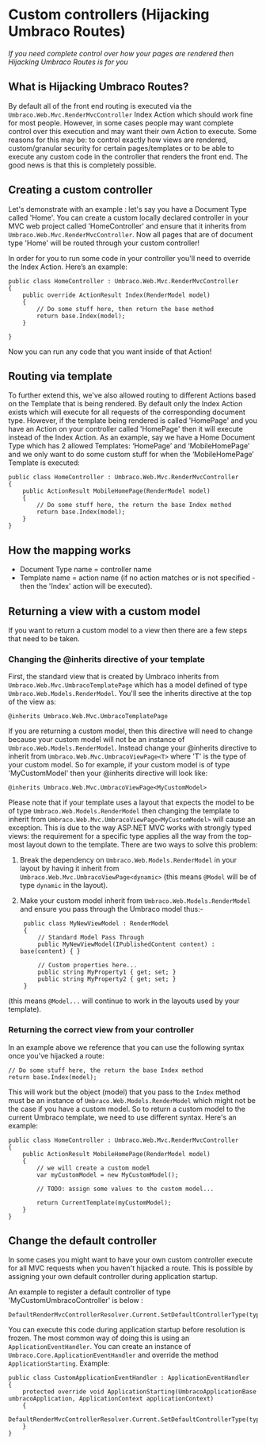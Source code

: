 # Custom controllers (Hijacking Umbraco Routes)

_If you need complete control over how your pages are rendered then Hijacking Umbraco Routes is for you_

## What is Hijacking Umbraco Routes?

By default all of the front end routing is executed via the `Umbraco.Web.Mvc.RenderMvcController` Index Action which should work fine for most people. However, in some cases people may want complete control over this execution and may  want their own Action to execute. Some reasons for this may be: to control exactly how views are rendered, custom/granular security for certain pages/templates or to be able to execute any custom code in the controller that renders the front end. The good news is that this is completely possible.

## Creating a custom controller

 Let's demonstrate with an example : let's say you have a Document Type called 'Home'.  You can create a custom locally declared controller in your MVC web project called 'HomeController' and ensure that it inherits from `Umbraco.Web.Mvc.RenderMvcController`. Now all pages that are of document type 'Home' will be routed through your custom controller!

In order for you to run some code in your controller you'll need to override the Index Action. Here’s an example:

	public class HomeController : Umbraco.Web.Mvc.RenderMvcController
	{
	    public override ActionResult Index(RenderModel model)
	    {
	        // Do some stuff here, then return the base method
	        return base.Index(model);
	    }

	}
Now you can run any code that you want inside of that Action!

## Routing via template

To further extend this, we've also allowed routing to different Actions based on the Template that is being rendered. By default only the Index Action exists which will execute for all requests of the corresponding document type. However, if the template being rendered is called 'HomePage' and you have an Action on your controller called 'HomePage' then it will execute instead of the Index Action. As an example, say we have a Home Document Type which has 2 allowed Templates: ‘HomePage’ and ‘MobileHomePage’ and we only want to do some custom stuff for when the ‘MobileHomePage’ Template is executed:

	public class HomeController : Umbraco.Web.Mvc.RenderMvcController
	{
	    public ActionResult MobileHomePage(RenderModel model)
	    {
	        // Do some stuff here, the return the base Index method
	        return base.Index(model);
	    }
	}

## How the mapping works

* Document Type name = controller name
* Template name = action name (if no action matches or is not specified - then the 'Index' action will be executed).

## Returning a view with a custom model

If you want to return a custom model to a view then there are a few steps that need to be taken.

### Changing the @inherits directive of your template

First, the standard view that is created by Umbraco inherits from `Umbraco.Web.Mvc.UmbracoTemplatePage` which has a model defined of type `Umbraco.Web.Models.RenderModel`. You'll see the inherits directive at the top of the view as:

	@inherits Umbraco.Web.Mvc.UmbracoTemplatePage

If you are returning a custom model, then this directive will need to change because your custom model will not be an instance of `Umbraco.Web.Models.RenderModel`. Instead change your @inherits directive to inherit from `Umbraco.Web.Mvc.UmbracoViewPage<T>` where 'T' is the type of your custom model. So for example, if your custom model is of type 'MyCustomModel' then your @inherits directive will look like:

	@inherits Umbraco.Web.Mvc.UmbracoViewPage<MyCustomModel>

Please note that if your template uses a layout that expects the model to be of type `Umbraco.Web.Models.RenderModel` then changing the template to inherit from `Umbraco.Web.Mvc.UmbracoViewPage<MyCustomModel>` will cause an exception. This is due to the way ASP.NET MVC works with strongly typed views: the requirement for a specific type applies all the way from the top-most layout down to the template. There are two ways to solve this problem:

1. Break the dependency on `Umbraco.Web.Models.RenderModel` in your layout by having it inherit from `Umbraco.Web.Mvc.UmbracoViewPage<dynamic>` (this means `@Model` will be of type `dynamic` in the layout).
2. Make your custom model inherit from `Umbraco.Web.Models.RenderModel` and ensure you pass through the Umbraco model thus:-

		public class MyNewViewModel : RenderModel
		{
			// Standard Model Pass Through
			public MyNewViewModel(IPublishedContent content) : base(content) { }
	
			// Custom properties here...
			public string MyProperty1 { get; set; }
			public string MyProperty2 { get; set; }
		}

(this means `@Model...` will continue to work in the layouts used by your template).

### Returning the correct view from your controller

In an example above we reference that you can use the following syntax once you've hijacked a route:

	// Do some stuff here, the return the base Index method
    return base.Index(model);

This will work but the object (model) that you pass to the `Index` method must be an instance of `Umbraco.Web.Models.RenderModel` which might not be the case if you have a custom model.
So to return a custom model to the current Umbraco template, we need to use different syntax. Here's an example:

	public class HomeController : Umbraco.Web.Mvc.RenderMvcController
	{
	    public ActionResult MobileHomePage(RenderModel model)
	    {
	        // we will create a custom model
			var myCustomModel = new MyCustomModel();

			// TODO: assign some values to the custom model...

			return CurrentTemplate(myCustomModel);
	    }
	}

## Change the default controller

In some cases you might want to have your own custom controller execute for all MVC requests when you haven't hijacked a route. This is possible by assigning your own default controller during application startup.

An example to register a default controller of type 'MyCustomUmbracoController' is below :

	DefaultRenderMvcControllerResolver.Current.SetDefaultControllerType(typeof(MyCustomUmbracoController));

You can execute this code during application startup before resolution is frozen. The most common way of doing this is using an `ApplicationEventHandler`.
You can create an instance of `Umbraco.Core.ApplicationEventHandler` and override the method `ApplicationStarting`. Example:

    public class CustomApplicationEventHandler : ApplicationEventHandler
    {
        protected override void ApplicationStarting(UmbracoApplicationBase umbracoApplication, ApplicationContext applicationContext)
        {
            DefaultRenderMvcControllerResolver.Current.SetDefaultControllerType(typeof(MyCustomUmbracoController));
        }
    }
